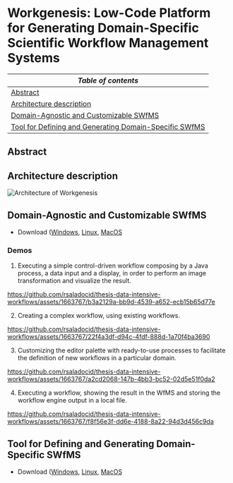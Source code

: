 # Workgenesis: Low-Code Platform for Generating Domain-Specific Scientific Workflow Management Systems

| _Table of contents_   |
|-----------------------|
| [Abstract](#abstract)   |
| [Architecture description](#architecture-description)   |
| [Domain-Agnostic and Customizable SWfMS](#domain-agnostic-and-customizable-swfms) |
| [Tool for Defining and Generating Domain-Specific SWfMS](#tool-for-defining-and-generating-domain-specific-swfms) |

## Abstract

## Architecture description

![Architecture of Workgenesis](https://github.com/rsaladocid/thesis-data-intensive-workflows/assets/1663767/3b5bff93-0182-475f-a799-ecc1e83636f6)

## Domain-Agnostic and Customizable SWfMS

- Download ([Windows](https://drive.google.com/file/d/1swdFSQbOz_dRTyDtN_RXrJZagD6TZ5Oc/view?usp=sharing), [Linux](https://drive.google.com/file/d/1CuyrsNrQpE2PvymFEokfnEDKJ01zU4fQ/view?usp=sharing), [MacOS](https://drive.google.com/file/d/1DYq0ESKeXPG_vJ7t7kdZz6S-5VaDTRHq/view?usp=sharing)

### Demos

1. Executing a simple control-driven workflow composing by a Java process, a data input and a display, in order to perform an image transformation and visualize the result.


https://github.com/rsaladocid/thesis-data-intensive-workflows/assets/1663767/b3a2129a-bb9d-4539-a652-ecb15b65d77e


2. Creating a complex workflow, using existing workflows.


https://github.com/rsaladocid/thesis-data-intensive-workflows/assets/1663767/22f4a3df-d94c-4fdf-888d-1a70f4ba3690


3. Customizing the editor palette with ready-to-use processes to facilitate the definition of new workflows in a particular domain.


https://github.com/rsaladocid/thesis-data-intensive-workflows/assets/1663767/a2cd2068-147b-4bb3-bc52-02d5e51f0da2


4. Executing a workflow, showing the result in the WfMS and storing the workflow engine output in a local file.


https://github.com/rsaladocid/thesis-data-intensive-workflows/assets/1663767/f8f56e3f-dd6e-4188-8a22-94d3d456c9da


## Tool for Defining and Generating Domain-Specific SWfMS

- Download ([Windows](https://drive.google.com/file/d/1anvKR35HJJQYXeuw3cA3wZDDFnw67Dvk/view?usp=sharing), [Linux](https://drive.google.com/file/d/1z5tHuLI8ORB825jZXbqFGkqn3DVWDR-n/view?usp=sharing), [MacOS](https://drive.google.com/file/d/1Sl7wGKdCStCqm6QHL6KCIZ2iypiZTEVz/view?usp=sharing)
